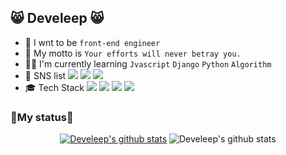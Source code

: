 
## 😸 Develeep 😸
- 📍 I wnt to be `front-end engineer`
- 📌 My motto is `Your efforts will never betray you.`
- ✍🏽 I'm currently learning  `Jvascript` `Django` `Python` `Algorithm`
- 🐺 SNS list <a href="https://www.instagram.com/win.hlee/" target="_blank"><img src="https://img.shields.io/badge/My Instargram-E4405F?style=flat-square&logo=Instagram&logoColor=white"/></a>
<a href="https://www.facebook.com/profile.php?id=100009788640297" target="_blank"><img src="https://img.shields.io/badge/My Facebook-1877F2?style=flat-square&logo=Facebook&logoColor=white"/></a>
<a href="https://mail.google.com/mail" target="_blank"><img src="https://img.shields.io/badge/dltmdgns0508@gmail.com -EA4335?style=flat-square&logo=Gmail&logoColor=white"/></a>
- 🎓 Tech Stack   <img src="https://img.shields.io/badge/Python-3776AB?style=flat-square&logo=Python&logoColor=white"/></a> 
<img src="https://img.shields.io/badge/JavaScript-F7DF1E?style=flat-square&logo=JavaScript&logoColor=white"/></a>
<img src="https://img.shields.io/badge/HTML5-E34F26?style=flat-square&logo=HTML5&logoColor=white"/></a> 
<img src="https://img.shields.io/badge/CSS3-1572B6?style=flat-square&logo=CSS3&logoColor=white"/></a>

### 🎈My status🎈
<div align=center>
  
[![Develeep's github stats](https://github-readme-stats.vercel.app/api/top-langs/?username=develeep&show_icons=true&hide_border=true&title_color=004386&icon_color=004386&layout=compact)](https://github.com/develeep)
![Develeep's github stats](https://github-readme-stats.vercel.app/api?username=develeep&show_icons=true)

</div>
<!--
**develeep/develeep** is a ✨ _special_ ✨ repository because its `README.md` (this file) appears on your GitHub profile.

Here are some ideas to get you started:

- 🔭 I’m currently working on ...
- 🌱 I’m currently learning ...
- 👯 I’m looking to collaborate on ...
- 🤔 I’m looking for help with ...
- 💬 Ask me about ...
- 📫 How to reach me: ...
- 😄 Pronouns: ...
- ⚡ Fun fact: ...
-->


